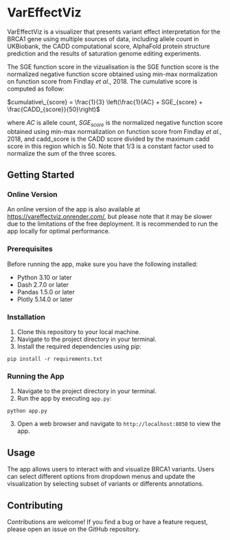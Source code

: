 # VarEffectViz
VarEffectViz is a visualizer that presents variant effect interpretation for the BRCA1 gene using multiple sources of data, including allele count in UKBiobank, the CADD computational score, AlphaFold protein structure prediction and the results of saturation genome editing experiments.

The SGE function score in the vizualisation is the SGE function score is the normalized negative function score obtained using min-max normalization on function score from Findlay *et al.*, 2018. The cumulative score is computed as follow:

$cumulative\_{score} = \frac{1}{3} \left(\frac{1}{AC} + SGE_{score} + \frac{CADD_{score}}{50}\right)$

where $AC$ is allele count, $SGE_{score}$ is the normalized negative function score obtained using min-max normalization on function score from Findlay *et al.*, 2018, and cadd_score is the CADD score divided by the maximum cadd score in this region which is 50. Note that 1/3 is a constant factor used to normalize the sum of the three scores.


## Getting Started

### Online Version
An online version of the app is also available at https://vareffectviz.onrender.com/, but please note that it may be slower due to the limitations of the free deployment. It is recommended to run the app locally for optimal performance.

### Prerequisites

Before running the app, make sure you have the following installed:

- Python 3.10 or later
- Dash 2.7.0 or later
- Pandas 1.5.0 or later
- Plotly 5.14.0 or later

### Installation

1. Clone this repository to your local machine.
2. Navigate to the project directory in your terminal.
3. Install the required dependencies using pip:

```pip install -r requirements.txt```

### Running the App

1. Navigate to the project directory in your terminal.
2. Run the app by executing `app.py`:

```python app.py```

3. Open a web browser and navigate to `http://localhost:8050` to view the app.

## Usage

The app allows users to interact with and visualize BRCA1 variants. Users can select different options from dropdown menus and update the visualization by selecting subset of variants or differents annotations.

## Contributing

Contributions are welcome! If you find a bug or have a feature request, please open an issue on the GitHub repository.
